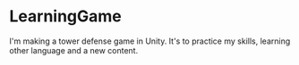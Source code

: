 # LearningGame

I'm making a tower defense game in Unity. It's to practice my skills, learning other language and a new content.
